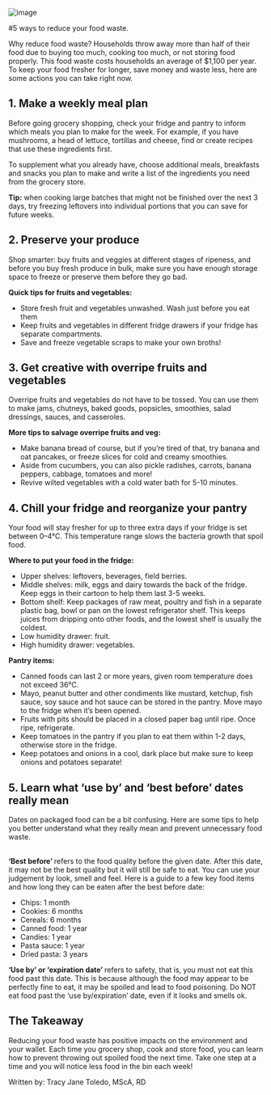 ![image](https://tracyjanenutrition.com/wp-content/uploads/2020/06/Five-Ways-to-Reduce-Your-Food-Waste.png)

#5 ways to reduce your food waste. 


<!-- wp:paragraph -->
<p>Why reduce food waste? Households throw away more than half of their food due to buying too much, cooking too much, or not storing food properly. This food waste costs households an average of $1,100 per year. To keep your food fresher for longer, save money and waste less, here are some actions you can take right now.</p>
<!-- /wp:paragraph -->

<!-- wp:heading -->
<h2>1. Make a weekly meal plan</h2>
<!-- /wp:heading -->

<!-- wp:paragraph -->
<p>Before going grocery shopping, check your fridge and pantry to inform which meals you plan to make for the week. For example, if you have mushrooms, a head of lettuce, tortillas and cheese, find or create recipes that use these ingredients first.&nbsp;</p>
<!-- /wp:paragraph -->

<!-- wp:paragraph -->
<p>To supplement what you already have, choose additional meals, breakfasts and snacks you plan to make and write a list of the ingredients you need from the grocery store.&nbsp;</p>
<!-- /wp:paragraph -->

<!-- wp:paragraph -->
<p><strong>Tip:</strong> when cooking large batches that might not be finished over the next 3 days, try freezing leftovers into individual portions that you can save for future weeks.</p>
<!-- /wp:paragraph -->

<!-- wp:heading -->
<h2>2. <strong>Preserve your produce</strong></h2>
<!-- /wp:heading -->

<!-- wp:paragraph -->
<p>Shop smarter: buy fruits and veggies at different stages of ripeness, and before you buy fresh produce in bulk, make sure you have enough storage space to freeze or preserve them before they go bad.&nbsp;</p>
<!-- /wp:paragraph -->

<!-- wp:paragraph -->
<p><strong>Quick tips for fruits and vegetables:</strong></p>
<!-- /wp:paragraph -->

<!-- wp:list -->
<ul><li>Store fresh fruit and vegetables unwashed. Wash just before you eat them</li><li>Keep fruits and vegetables in different fridge drawers if your fridge has separate compartments.</li><li>Save and freeze vegetable scraps to make your own broths!</li></ul>
<!-- /wp:list -->

<!-- wp:heading -->
<h2>3. <strong>Get creative with overripe fruits and vegetables</strong></h2>
<!-- /wp:heading -->

<!-- wp:paragraph -->
<p>Overripe fruits and vegetables do not have to be tossed. You can use them to make jams, chutneys, baked goods, popsicles, smoothies, salad dressings, sauces, and casseroles. </p>
<!-- /wp:paragraph -->

<!-- wp:paragraph -->
<p><strong>More tips to salvage overripe fruits and veg:</strong></p>
<!-- /wp:paragraph -->

<!-- wp:list -->
<ul><li>Make banana bread of course, but if you’re tired of that, try banana and oat pancakes, or freeze slices for cold and creamy smoothies.&nbsp;</li><li>Aside from cucumbers, you can also pickle radishes, carrots, banana peppers, cabbage, tomatoes and more!&nbsp;</li><li>Revive wilted vegetables with a cold water bath for 5-10 minutes.</li></ul>
<!-- /wp:list -->

<!-- wp:heading -->
<h2>4. <strong>Chill your fridge and reorganize your pantry</strong></h2>
<!-- /wp:heading -->

<!-- wp:paragraph -->
<p>Your food will stay fresher for up to three extra days if your fridge is set between 0–4°C. This temperature range slows the bacteria growth that spoil food.</p>
<!-- /wp:paragraph -->

<!-- wp:paragraph -->
<p><strong>Where to put your food in the fridge:</strong></p>
<!-- /wp:paragraph -->

<!-- wp:list -->
<ul><li>Upper shelves: leftovers, beverages, field berries.</li><li>Middle shelves: milk, eggs and dairy towards the back of the fridge. Keep eggs in their cartoon to help them last 3-5 weeks.&nbsp;</li><li>Bottom shelf: Keep packages of raw meat, poultry and fish in a separate plastic bag, bowl or pan on the lowest refrigerator shelf. This keeps juices from dripping onto other foods, and the lowest shelf is usually the coldest.</li><li>Low humidity drawer: fruit.</li><li>High humidity drawer: vegetables.</li></ul>
<!-- /wp:list -->

<!-- wp:paragraph -->
<p><strong>Pantry items:</strong></p>
<!-- /wp:paragraph -->

<!-- wp:list -->
<ul><li>Canned foods can last 2 or more years, given room temperature does not exceed 36°C.</li><li>Mayo, peanut butter and other condiments like mustard, ketchup, fish sauce, soy sauce and hot sauce can be stored in the pantry. Move mayo to the fridge when it’s been opened.&nbsp;</li><li>Fruits with pits should be placed in a closed paper bag until ripe. Once ripe, refrigerate.</li><li>Keep tomatoes in the pantry if you plan to eat them within 1-2 days, otherwise store in the fridge.</li><li>Keep potatoes and onions in a cool, dark place but make sure to keep onions and potatoes separate!</li></ul>
<!-- /wp:list -->

<!-- wp:heading -->
<h2>5. <strong>Learn what ‘use by’ and ‘best before’ dates really mean</strong></h2>
<!-- /wp:heading -->

<!-- wp:paragraph -->
<p>Dates on packaged food can be a bit confusing. Here are some tips to help you better understand what they really mean and prevent unnecessary food waste.</p>
<!-- /wp:paragraph -->

<!-- wp:paragraph -->
<p><br><strong>‘Best before’ </strong>refers to the food quality before the given date. After this date, it may not be the best quality but it will still be safe to eat. You can use your judgement by look, smell and feel. Here is a guide to a few key food items and how long they can be eaten after the best before date:</p>
<!-- /wp:paragraph -->

<!-- wp:list -->
<ul><li>Chips: 1 month</li><li>Cookies: 6 months</li><li>Cereals: 6 months</li><li>Canned food: 1 year</li><li>Candies: 1 year</li><li>Pasta sauce: 1 year</li><li>Dried pasta: 3 years</li></ul>
<!-- /wp:list -->

<!-- wp:paragraph -->
<p><strong>‘Use by’ or ‘expiration date’ </strong>refers to safety, that is, you must not eat this food past this date. This is because although the food may appear to be perfectly fine to eat, it may be spoiled and lead to food poisoning. Do NOT eat food past the ‘use by/expiration’ date, even if it looks and smells ok.</p>
<!-- /wp:paragraph -->

<!-- wp:heading -->
<h2>The Takeaway</h2>
<!-- /wp:heading -->

<!-- wp:paragraph -->
<p>Reducing your food waste has positive impacts on the environment and your wallet. Each time you grocery shop, cook and store food, you can learn how to prevent throwing out spoiled food the next time. Take one step at a time and you will notice less food in the bin each week!</p>
<!-- /wp:paragraph -->

<!-- wp:paragraph -->
<p></p>
<!-- /wp:paragraph -->

<!-- wp:paragraph -->
<p>Written by: Tracy Jane Toledo, MScA, RD</p>
<!-- /wp:paragraph -->
